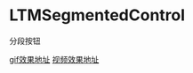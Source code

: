 # LTMSegmentedControl
分段按钮

[gif效果地址](https://share.weiyun.com/RrIILver)
[视频效果地址](https://share.weiyun.com/OHczoY43)
